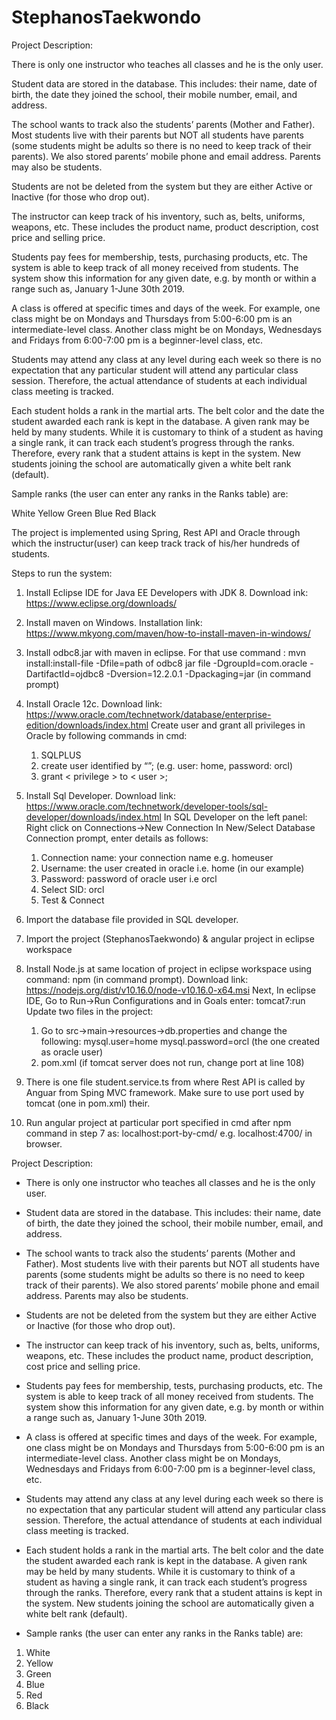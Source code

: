 # StephanosTaekwondo

Project Description:

There is only one instructor who teaches all classes and he is the only user.

Student data are stored in the database. This includes: their name, date of birth, the date they joined the school, their mobile number, email, and address.

The school wants to track also the students’ parents (Mother and Father). Most students live with their parents but NOT all students have parents (some students might be adults so there is no need to keep track of their parents). We also stored parents’ mobile phone and email address. Parents may also be students.

Students are not be deleted from the system but they are either Active or Inactive (for those who drop out).

The instructor can keep track of his inventory, such as, belts, uniforms, weapons, etc. These includes the product name, product description, cost price and selling price.

Students pay fees for membership, tests, purchasing products, etc. The system is able to keep track of all money received from students. The system show this information for any given date, e.g. by month or within a range such as, January 1-June 30th 2019.

A class is offered at specific times and days of the week. For example, one class might be on Mondays and Thursdays from 5:00-6:00 pm is an intermediate-level class. Another class might be on Mondays, Wednesdays and Fridays from 6:00-7:00 pm is a beginner-level class, etc.

Students may attend any class at any level during each week so there is no expectation that any particular student will attend any particular class session. Therefore, the actual attendance of students at each individual class meeting is tracked.

Each student holds a rank in the martial arts. The belt color and the date the student awarded each rank is kept in the database. A given rank may be held by many students. While it is customary to think of a student as having a single rank, it can track each student’s progress through the ranks. Therefore, every rank that a student attains is kept in the system. New students joining the school are automatically given a white belt rank (default).

Sample ranks (the user can enter any ranks in the Ranks table) are:

White
Yellow
Green
Blue
Red
Black


The project is implemented using Spring, Rest API and Oracle through which the instructur(user) can keep track track of his/her hundreds of students.

Steps to run the system:

1.	Install Eclipse IDE for Java EE Developers with JDK 8.
 Download ink: https://www.eclipse.org/downloads/

2.	Install maven on Windows.
 Installation link: https://www.mkyong.com/maven/how-to-install-maven-in-windows/

3.	Install odbc8.jar with maven in eclipse.
 For that use command : mvn install:install-file -Dfile=path of odbc8 jar file -DgroupId=com.oracle -DartifactId=ojdbc8 -Dversion=12.2.0.1 -Dpackaging=jar (in command prompt)

4.	Install Oracle 12c.
 Download link: https://www.oracle.com/technetwork/database/enterprise-edition/downloads/index.html
   Create user and grant all privileges in Oracle by following commands in cmd:
      1. SQLPLUS
      2. create user <username> identified by “<password>”; (e.g. user: home, password: orcl)
      3. grant < privilege > to < user >; 
 
 
5.	Install Sql Developer.
 Download link: https://www.oracle.com/technetwork/developer-tools/sql-developer/downloads/index.html 
  In SQL Developer on the left panel: Right click on Connections->New Connection
  In New/Select Database Connection prompt, enter details as follows:
    1.	Connection name: your connection name e.g. homeuser
    2.	Username: the user created in oracle i.e. home (in our example)
    3.	Password: password of oracle user i.e orcl
    4.	Select SID: orcl
    5.	Test & Connect

6.	Import the database file provided in SQL developer.

7.	Import the project (StephanosTaekwondo) & angular project in eclipse workspace

8.	Install Node.js at same location of project in eclipse workspace using command: npm (in command prompt).
 Download link: https://nodejs.org/dist/v10.16.0/node-v10.16.0-x64.msi 
  Next, 
  In eclipse IDE, Go to Run->Run Configurations and in Goals enter: tomcat7:run
  Update two files in the project:
    1.	Go to src->main->resources->db.properties and change the following:
        mysql.user=home
        mysql.password=orcl (the one created as oracle user)
    2. pom.xml (if tomcat server does not run, change port at line 108)

9.	There is one file student.service.ts from where Rest API is called by Anguar from Sping MVC framework. Make sure to use port used by tomcat (one in pom.xml) their. 

10. Run angular project at particular port specified in cmd after npm command in step 7 as: localhost:port-by-cmd/ e.g. localhost:4700/ in browser.


Project Description: 

- There is only one instructor who teaches all classes and he is the only user.
- Student data are stored in the database. This includes: their name, date of birth, the date they joined the school, their mobile number, email, and address.

- The school wants to track also the students’ parents (Mother and Father). Most students live with their parents but NOT all students have parents (some students might be adults so there is no need to keep track of their parents). We also stored parents’ mobile phone and email address. Parents may also be students.

- Students are not be deleted from the system but they are either Active or Inactive (for those who drop out).

- The instructor can keep track of his inventory, such as, belts, uniforms, weapons, etc. These includes the product name, product description, cost price and selling price.

- Students pay fees for membership, tests, purchasing products, etc. The system is able to keep track of all money received from students. The system show this information for any given date, e.g. by month or within a range such as, January 1-June 30th 2019.

- A class is offered at specific times and days of the week. For example, one class might be on Mondays and Thursdays from 5:00-6:00 pm is an intermediate-level class. Another class might be on Mondays, Wednesdays and Fridays from 6:00-7:00 pm is a beginner-level class, etc.

- Students may attend any class at any level during each week so there is no expectation that any particular student will attend any particular class session. Therefore, the actual attendance of students at each individual class meeting is tracked.

- Each student holds a rank in the martial arts. The belt color and the date the student awarded each rank is kept in the database. A given rank may be held by many students. While it is customary to think of a student as having a single rank, it can track each student’s progress through the ranks. Therefore, every rank that a student attains is kept in the system. New students joining the school are automatically given a white belt rank (default).

- Sample ranks (the user can enter any ranks in the Ranks table) are:
1. White
2. Yellow
3. Green
4. Blue
5. Red
6. Black
